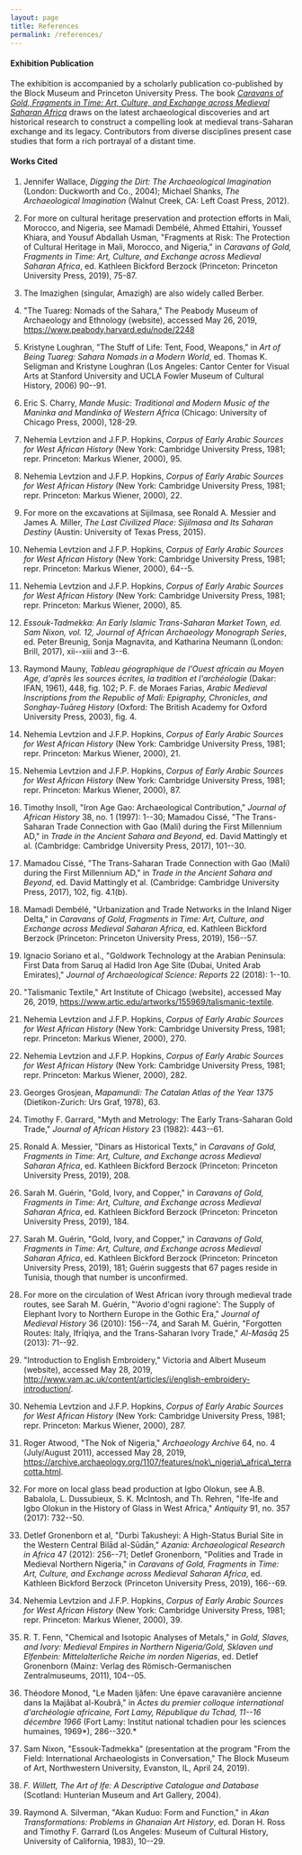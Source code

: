 ```yaml
---
layout: page
title: References
permalink: /references/
---
```


#### Exhibition Publication

The exhibition is accompanied by a scholarly publication co-published by the Block Museum and Princeton University Press. The book _[Caravans of Gold, Fragments in Time: Art, Culture, and Exchange across Medieval Saharan Africa](https://www.blockmuseum.northwestern.edu/publications/caravans-of-gold,-fragments-in-time.html)_ draws on the latest archaeological discoveries and art historical research to construct a compelling look at medieval trans-Saharan exchange and its legacy. Contributors from diverse disciplines present case studies that form a rich portrayal of a distant time.

#### Works Cited

1. Jennifer Wallace, *Digging the Dirt: The Archaeological Imagination* (London: Duckworth and Co., 2004); Michael Shanks, *The Archaeological Imagination* (Walnut Creek, CA: Left Coast Press, 2012).

2. For more on cultural heritage preservation and protection efforts in Mali, Morocco, and Nigeria, see Mamadi Dembélé, Ahmed Ettahiri, Youssef Khiara, and Yousuf Abdallah Usman, "Fragments at Risk: The Protection of Cultural Heritage in Mali, Morocco, and Nigeria," in *Caravans of Gold, Fragments in Time: Art, Culture, and Exchange across Medieval Saharan Africa*, ed. Kathleen Bickford Berzock (Princeton: Princeton University Press, 2019), 75-87.

3. The Imazighen (singular, Amazigh) are also widely called Berber.

4. "The Tuareg: Nomads of the Sahara," The Peabody Museum of Archaeology and Ethnology (website), accessed May 26, 2019, https://www.peabody.harvard.edu/node/2248

5. Kristyne Loughran, "The Stuff of Life: Tent, Food, Weapons," in *Art of Being Tuareg: Sahara Nomads in a Modern World*, ed. Thomas K. Seligman and Kristyne Loughran (Los Angeles: Cantor Center for Visual Arts at Stanford University and UCLA Fowler Museum of Cultural History, 2006) 90--91.

6. Eric S. Charry, *Mande Music: Traditional and Modern Music of the Maninka and Mandinka of Western Africa* (Chicago: University of Chicago Press, 2000), 128-29.

7. Nehemia Levtzion and J.F.P. Hopkins, *Corpus of Early Arabic Sources for West African History* (New York: Cambridge University Press, 1981; repr. Princeton: Markus Wiener, 2000), 95.

8. Nehemia Levtzion and J.F.P. Hopkins, *Corpus of Early Arabic Sources for West African History* (New York: Cambridge University Press, 1981; repr. Princeton: Markus Wiener, 2000), 22.

9. For more on the excavations at Sijilmasa, see Ronald A. Messier and James A. Miller, *The Last Civilized Place: Sijilmasa and Its Saharan Destiny* (Austin: University of Texas Press, 2015).

10. Nehemia Levtzion and J.F.P. Hopkins, *Corpus of Early Arabic Sources for West African History* (New York: Cambridge University Press, 1981; repr. Princeton: Markus Wiener, 2000), 64--5.

11. Nehemia Levtzion and J.F.P. Hopkins, *Corpus of Early Arabic Sources for West African History* (New York: Cambridge University Press, 1981; repr. Princeton: Markus Wiener, 2000), 85.

12. *Essouk-Tadmekka: An Early Islamic Trans-Saharan Market Town, ed. Sam Nixon, vol. 12, Journal of African Archaeology Monograph Series*, ed. Peter Breunig, Sonja Magnavita, and Katharina Neumann (London: Brill, 2017), xii--xiii and 3--6.

13. Raymond Mauny, *Tableau géographique de l'Ouest africain au Moyen Age, d'après les sources écrites, la tradition et l'archéologie* (Dakar: IFAN, 1961), 448, fig. 102; P. F. de Moraes Farias, *Arabic Medieval Inscriptions from the Republic of Mali: Epigraphy, Chronicles, and Songhay-Tuāreg History* (Oxford: The British Academy for Oxford University Press, 2003), fig. 4.

14. Nehemia Levtzion and J.F.P. Hopkins, *Corpus of Early Arabic Sources for West African History* (New York: Cambridge University Press, 1981; repr. Princeton: Markus Wiener, 2000), 21.

15. Nehemia Levtzion and J.F.P. Hopkins, *Corpus of Early Arabic Sources for West African History* (New York: Cambridge University Press, 1981; repr. Princeton: Markus Wiener, 2000), 87.

16. Timothy Insoll, "Iron Age Gao: Archaeological Contribution," *Journal of African History* 38, no. 1 (1997): 1--30; Mamadou Cissé, "The Trans-Saharan Trade Connection with Gao (Mali) during the First Millennium AD," in *Trade in the Ancient Sahara and Beyond*, ed. David Mattingly et al. (Cambridge: Cambridge University Press, 2017), 101--30.

17. Mamadou Cissé, "The Trans-Saharan Trade Connection with Gao (Mali) during the First Millennium AD," in *Trade in the Ancient Sahara and Beyond*, ed. David Mattingly et al. (Cambridge: Cambridge University Press, 2017), 102, fig. 4.1(b).

18. Mamadi Dembélé, "Urbanization and Trade Networks in the Inland Niger Delta," in *Caravans of Gold, Fragments in Time: Art, Culture, and Exchange across Medieval Saharan Africa*, ed. Kathleen Bickford Berzock (Princeton: Princeton University Press, 2019), 156--57.

19. Ignacio Soriano et al., "Goldwork Technology at the Arabian Peninsula: First Data from Saruq al Hadid Iron Age Site (Dubai, United Arab Emirates)," *Journal of Archaeological Science: Reports* 22 (2018): 1--10.

20. "Talismanic Textile," Art Institute of Chicago (website), accessed May 26, 2019, https://www.artic.edu/artworks/155969/talismanic-textile.

21. Nehemia Levtzion and J.F.P. Hopkins, *Corpus of Early Arabic Sources for West African History* (New York: Cambridge University Press, 1981; repr. Princeton: Markus Wiener, 2000), 270.

22. Nehemia Levtzion and J.F.P. Hopkins, *Corpus of Early Arabic Sources for West African History* (New York: Cambridge University Press, 1981; repr. Princeton: Markus Wiener, 2000), 282.

23. Georges Grosjean, *Mapamundi: The Catalan Atlas of the Year 1375* (Dietikon-Zurich: Urs Graf, 1978), 63.

24. Timothy F. Garrard, "Myth and Metrology: The Early Trans-Saharan Gold Trade," *Journal of African History* 23 (1982): 443--61.

25. Ronald A. Messier, "Dinars as Historical Texts," in *Caravans of Gold, Fragments in Time: Art, Culture, and Exchange across Medieval Saharan Africa*, ed. Kathleen Bickford Berzock (Princeton: Princeton University Press, 2019), 208.

26. Sarah M. Guérin, "Gold, Ivory, and Copper," in *Caravans of Gold, Fragments in Time: Art, Culture, and Exchange across Medieval Saharan Africa*, ed. Kathleen Bickford Berzock (Princeton: Princeton University Press, 2019), 184.

27. Sarah M. Guérin, "Gold, Ivory, and Copper," in *Caravans of Gold, Fragments in Time: Art, Culture, and Exchange across Medieval Saharan Africa*, ed. Kathleen Bickford Berzock (Princeton: Princeton University Press, 2019), 181; Guérin suggests that 67 pages reside in Tunisia, though that number is unconfirmed.

28. For more on the circulation of West African ivory through medieval trade routes, see Sarah M. Guérin, "'Avorio d'ogni ragione': The Supply of Elephant Ivory to Northern Europe in the Gothic Era," *Journal of Medieval History* 36 (2010): 156--74, and Sarah M. Guérin, "Forgotten Routes: Italy, Ifrīqiya, and the Trans-Saharan Ivory Trade," *Al-Masāq* 25 (2013): 71--92.

29. "Introduction to English Embroidery," Victoria and Albert Museum (website), accessed May 28, 2019, http://www.vam.ac.uk/content/articles/i/english-embroidery-introduction/.

30. Nehemia Levtzion and J.F.P. Hopkins, *Corpus of Early Arabic Sources for West African History* (New York: Cambridge University Press, 1981; repr. Princeton: Markus Wiener, 2000), 287.

31. Roger Atwood, \"The Nok of Nigeria,\" *Archaeology Archive* 64, no. 4 (July/August 2011), accessed May 28, 2019, https://archive.archaeology.org/1107/features/nok\_nigeria\_africa\_terracotta.html.

32. For more on local glass bead production at Igbo Olokun, see A.B. Babalola, L. Dussubieux, S. K. McIntosh, and Th. Rehren, "Ife-Ife and Igbo Olokun in the History of Glass in West Africa," *Antiquity* 91, no. 357 (2017): 732--50.

33. Detlef Gronenborn et al, "Durbi Takusheyi: A High-Status Burial Site in the Western Central Bilād al-Sūdān," *Azania: Archaeological Research in Africa* 47 (2012): 256--71; Detlef Gronenborn, "Polities and Trade in Medieval Northern Nigeria," in *Caravans of Gold, Fragments in Time: Art, Culture, and Exchange across Medieval Saharan Africa*, ed. Kathleen Bickford Berzock (Princeton University Press, 2019), 166--69.

34. Nehemia Levtzion and J.F.P. Hopkins, *Corpus of Early Arabic Sources for West African History* (New York: Cambridge University Press, 1981; repr. Princeton: Markus Wiener, 2000), 39.

35. R. T. Fenn, "Chemical and Isotopic Analyses of Metals," in *Gold, Slaves, and Ivory: Medieval Empires in Northern Nigeria/Gold, Sklaven und Elfenbein: Mittelalterliche Reiche im norden Nigerias*, ed. Detlef Gronenborn (Mainz: Verlag des Römisch-Germanischen Zentralmuseums, 2011), 104--05.

36. Théodore Monod, "Le Maden Ijâfen: Une épave caravanière ancienne dans la Majâbat al-Koubrâ," in *Actes du premier colloque international d'archéologie africaine, Fort Lamy, République du Tchad, 11--16 décembre 1966* (Fort Lamy: Institut national tchadien pour les sciences humaines, 1969*), 286--320.*

37. Sam Nixon, "Essouk-Tadmekka" (presentation at the program "From the Field: International Archaeologists in Conversation," The Block Museum of Art, Northwestern University, Evanston, IL, April 24, 2019).

38. *F. Willett, The Art of Ife: A Descriptive Catalogue and Database* (Scotland: Hunterian Museum and Art Gallery, 2004).

39. Raymond A. Silverman, "Akan Kuduo: Form and Function," in *Akan Transformations: Problems in Ghanaian Art History*, ed. Doran H. Ross and Timothy F. Garrard (Los Angeles: Museum of Cultural History, University of California, 1983), 10--29.
